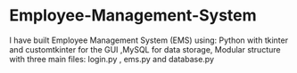 # Employee-Management-System
I have built Employee Management System (EMS) using:  Python with tkinter and customtkinter for the GUI ,MySQL for data storage, Modular structure with three main files:  login.py , ems.py and  database.py 
